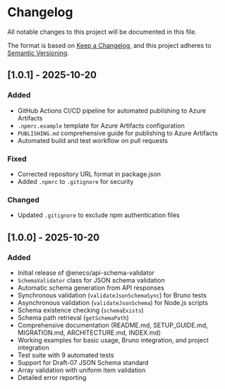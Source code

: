 # Changelog

All notable changes to this project will be documented in this file.

The format is based on [Keep a Changelog](https://keepachangelog.com/en/1.0.0/),
and this project adheres to [Semantic Versioning](https://semver.org/spec/v2.0.0.html).

## [1.0.1] - 2025-10-20

### Added

- GitHub Actions CI/CD pipeline for automated publishing to Azure Artifacts
- `.npmrc.example` template for Azure Artifacts configuration
- `PUBLISHING.md` comprehensive guide for publishing to Azure Artifacts
- Automated build and test workflow on pull requests

### Fixed

- Corrected repository URL format in package.json
- Added `.npmrc` to `.gitignore` for security

### Changed

- Updated `.gitignore` to exclude npm authentication files

## [1.0.0] - 2025-10-20

### Added

- Initial release of @eneco/api-schema-validator
- `SchemaValidator` class for JSON schema validation
- Automatic schema generation from API responses
- Synchronous validation (`validateJsonSchemaSync`) for Bruno tests
- Asynchronous validation (`validateJsonSchema`) for Node.js scripts
- Schema existence checking (`schemaExists`)
- Schema path retrieval (`getSchemaPath`)
- Comprehensive documentation (README.md, SETUP_GUIDE.md, MIGRATION.md, ARCHITECTURE.md, INDEX.md)
- Working examples for basic usage, Bruno integration, and project integration
- Test suite with 9 automated tests
- Support for Draft-07 JSON Schema standard
- Array validation with uniform item validation
- Detailed error reporting
